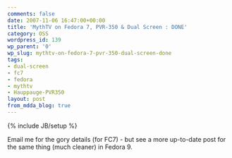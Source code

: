 ```yaml
---
comments: false
date: 2007-11-06 16:47:00+00:00
title: 'MythTV on Fedora 7, PVR-350 & Dual Screen : DONE'
category: OSS
wordpress_id: 139
wp_parent: '0'
wp_slug: mythtv-on-fedora-7-pvr-350-dual-screen-done
tags:
- dual-screen
- fc7
- fedora
- mythtv
- Hauppauge-PVR350
layout: post
from_mdda_blog: true
---
```

{% include JB/setup %}


Email me for the gory details (for FC7) - but see a more up-to-date post for the same thing (much cleaner) in Fedora 9.
